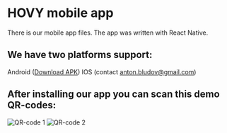 # HOVY mobile app

There is our mobile app files.
The app was written with React Native.

## We have two platforms support:
Android ([Download APK](https://a4.files.diawi.com/app-file/IoI7duH2jNKUffGLamz2.apk))
IOS (contact anton.bludov@gmail.com)

## After installing our app you can scan this demo QR-codes:
![QR-code 1](https://drive.google.com/file/d/1-9fOS2xtDzYCF6UuQznPyTp8GY0ra23r/view?usp=sharing)
![QR-code 2](https://drive.google.com/file/d/1JzEfzzS7xeR9Hr_gr1Mhwxb_zmwl56DC/view?usp=sharing)
